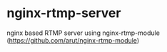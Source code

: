 # nginx-rtmp-server
nginx based RTMP server using nginx-rtmp-module (https://github.com/arut/nginx-rtmp-module)

